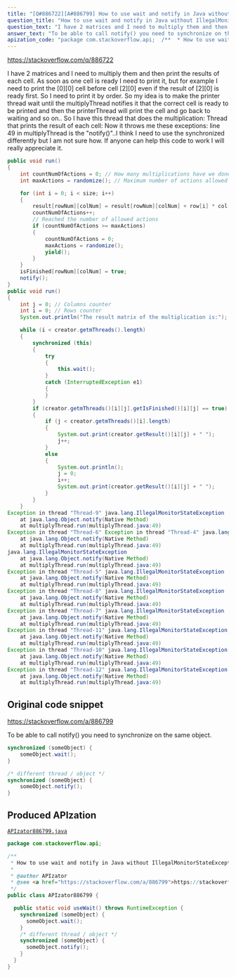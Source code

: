 ```yaml
---
title: "[Q#886722][A#886799] How to use wait and notify in Java without IllegalMonitorStateException?"
question_title: "How to use wait and notify in Java without IllegalMonitorStateException?"
question_text: "I have 2 matrices and I need to multiply them and then print the results of each cell. As soon as one cell is ready I need to print it, but for example I need to print the [0][0] cell before cell [2][0] even if the result of [2][0] is ready first. So I need to print it by order. So my idea is to make the printer thread wait until the multiplyThread notifies it that the correct cell is ready to be printed and then the printerThread will print the cell and go back to waiting and so on.. So I have this thread that does the multiplication: Thread that prints the result of each cell: Now it throws me these exceptions: line 49 in multiplyThread is the \"notify()\"..I think I need to use the synchronized differently but I am not sure how. If anyone can help this code to work I will really appreciate it."
answer_text: "To be able to call notify() you need to synchronize on the same object."
apization_code: "package com.stackoverflow.api;  /**  * How to use wait and notify in Java without IllegalMonitorStateException?  *  * @author APIzator  * @see <a href=\"https://stackoverflow.com/a/886799\">https://stackoverflow.com/a/886799</a>  */ public class APIzator886799 {    public static void useWait() throws RuntimeException {     synchronized (someObject) {       someObject.wait();     }     /* different thread / object */     synchronized (someObject) {       someObject.notify();     }   } }"
---
```


https://stackoverflow.com/q/886722

I have 2 matrices and I need to multiply them and then print the results of each cell. As soon as one cell is ready I need to print it, but for example I need to print the [0][0] cell before cell [2][0] even if the result of [2][0] is ready first. So I need to print it by order.
So my idea is to make the printer thread wait until the multiplyThread notifies it that the correct cell is ready to be printed and then the printerThread will print the cell and go back to waiting and so on..
So I have this thread that does the multiplication:
Thread that prints the result of each cell:
Now it throws me these exceptions:
line 49 in multiplyThread is the &quot;notify()&quot;..I think I need to use the synchronized differently but I am not sure how.
If anyone can help this code to work I will really appreciate it.


```java
public void run() 
{
    int countNumOfActions = 0; // How many multiplications have we done
    int maxActions = randomize(); // Maximum number of actions allowed

    for (int i = 0; i < size; i++)
    {       
        result[rowNum][colNum] = result[rowNum][colNum] + row[i] * col[i];
        countNumOfActions++;
        // Reached the number of allowed actions
        if (countNumOfActions >= maxActions)
        {
            countNumOfActions = 0;
            maxActions = randomize();
            yield();
        }   
    }
    isFinished[rowNum][colNum] = true;
    notify();
}
public void run()
{
    int j = 0; // Columns counter
    int i = 0; // Rows counter
    System.out.println("The result matrix of the multiplication is:");

    while (i < creator.getmThreads().length)
    {
        synchronized (this)
        {
            try 
            {
                this.wait();
            } 
            catch (InterruptedException e1) 
            {
            }
        }
        if (creator.getmThreads()[i][j].getIsFinished()[i][j] == true)
        {
            if (j < creator.getmThreads()[i].length)
            {
                System.out.print(creator.getResult()[i][j] + " ");
                j++;
            }
            else
            {
                System.out.println();
                j = 0;
                i++;
                System.out.print(creator.getResult()[i][j] + " ");
            }
        }
    }
Exception in thread "Thread-9" java.lang.IllegalMonitorStateException
    at java.lang.Object.notify(Native Method)
    at multiplyThread.run(multiplyThread.java:49)
Exception in thread "Thread-6" Exception in thread "Thread-4" java.lang.IllegalMonitorStateException
    at java.lang.Object.notify(Native Method)
    at multiplyThread.run(multiplyThread.java:49)
java.lang.IllegalMonitorStateException
    at java.lang.Object.notify(Native Method)
    at multiplyThread.run(multiplyThread.java:49)
Exception in thread "Thread-5" java.lang.IllegalMonitorStateException
    at java.lang.Object.notify(Native Method)
    at multiplyThread.run(multiplyThread.java:49)
Exception in thread "Thread-8" java.lang.IllegalMonitorStateException
    at java.lang.Object.notify(Native Method)
    at multiplyThread.run(multiplyThread.java:49)
Exception in thread "Thread-7" java.lang.IllegalMonitorStateException
    at java.lang.Object.notify(Native Method)
    at multiplyThread.run(multiplyThread.java:49)
Exception in thread "Thread-11" java.lang.IllegalMonitorStateException
    at java.lang.Object.notify(Native Method)
    at multiplyThread.run(multiplyThread.java:49)
Exception in thread "Thread-10" java.lang.IllegalMonitorStateException
    at java.lang.Object.notify(Native Method)
    at multiplyThread.run(multiplyThread.java:49)
Exception in thread "Thread-12" java.lang.IllegalMonitorStateException
    at java.lang.Object.notify(Native Method)
    at multiplyThread.run(multiplyThread.java:49)
```


## Original code snippet

https://stackoverflow.com/a/886799

To be able to call notify() you need to synchronize on the same object.

```java
synchronized (someObject) {
    someObject.wait();
}

/* different thread / object */
synchronized (someObject) {
    someObject.notify();
}
```

## Produced APIzation

[`APIzator886799.java`](https://github.com/pasqualesalza/apization-temp-data/raw/master/apizations/java/APIzator886799.java)

```java
package com.stackoverflow.api;

/**
 * How to use wait and notify in Java without IllegalMonitorStateException?
 *
 * @author APIzator
 * @see <a href="https://stackoverflow.com/a/886799">https://stackoverflow.com/a/886799</a>
 */
public class APIzator886799 {

  public static void useWait() throws RuntimeException {
    synchronized (someObject) {
      someObject.wait();
    }
    /* different thread / object */
    synchronized (someObject) {
      someObject.notify();
    }
  }
}

```